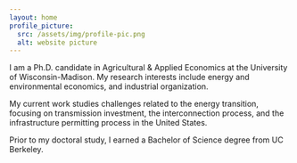 ```yaml
---
layout: home
profile_picture:
  src: /assets/img/profile-pic.png
  alt: website picture
---
```


<p>
I am a Ph.D. candidate in Agricultural & Applied Economics at the University of Wisconsin-Madison. My research interests include energy and environmental economics, and industrial organization. 
</p>

<p>
My current work studies challenges related to the energy transition, focusing on transmission investment, the interconnection process, and the infrastructure permitting process in the United States.
</p>

<p>
Prior to my doctoral study, I earned a Bachelor of Science degree from UC Berkeley.
</p>
